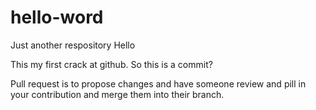# hello-word
Just another respository
Hello

This my first crack at github.  So this is a commit?

Pull request is to propose changes and have someone review and pill in your contribution and merge them into their branch.



